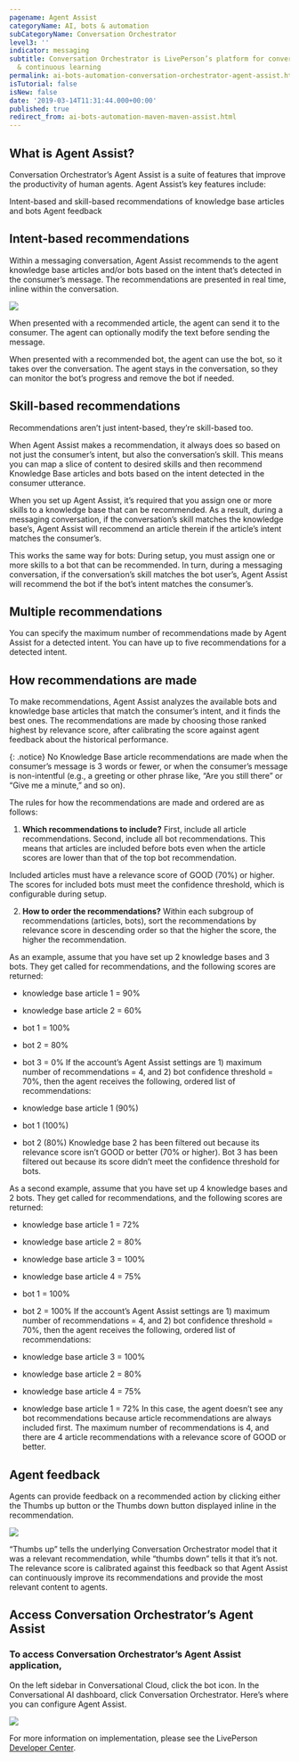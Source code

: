```yaml
---
pagename: Agent Assist
categoryName: AI, bots & automation
subCategoryName: Conversation Orchestrator
level3: ''
indicator: messaging
subtitle: Conversation Orchestrator is LivePerson’s platform for conversational orchestration
  & continuous learning
permalink: ai-bots-automation-conversation-orchestrator-agent-assist.html
isTutorial: false
isNew: false
date: '2019-03-14T11:31:44.000+00:00'
published: true
redirect_from: ai-bots-automation-maven-maven-assist.html
---
```


## What is Agent Assist?
Conversation Orchestrator’s Agent Assist is a suite of features that improve the productivity of human agents. Agent Assist’s key features include:

Intent-based and skill-based recommendations of knowledge base articles and bots
Agent feedback

## Intent-based recommendations
Within a messaging conversation, Agent Assist recommends to the agent knowledge base articles and/or bots based on the intent that’s detected in the consumer’s message. The recommendations are presented in real time, inline within the conversation.

![](//ce-sr.s3.eu-west-1.amazonaws.com/knowledge/img/agent-assist-overview1.png)

When presented with a recommended article, the agent can send it to the consumer. The agent can optionally modify the text before sending the message.

When presented with a recommended bot, the agent can use the bot, so it takes over the conversation. The agent stays in the conversation, so they can monitor the bot’s progress and remove the bot if needed.

## Skill-based recommendations
Recommendations aren’t just intent-based, they’re skill-based too.

When Agent Assist makes a recommendation, it always does so based on not just the consumer’s intent, but also the conversation’s skill. This means you can map a slice of content to desired skills and then recommend Knowledge Base articles and bots based on the intent detected in the consumer utterance.

When you set up Agent Assist, it’s required that you assign one or more skills to a knowledge base that can be recommended. As a result, during a messaging conversation, if the conversation’s skill matches the knowledge base’s, Agent Assist will recommend an article therein if the article’s intent matches the consumer’s.

This works the same way for bots: During setup, you must assign one or more skills to a bot that can be recommended. In turn, during a messaging conversation, if the conversation’s skill matches the bot user’s, Agent Assist will recommend the bot if the bot’s intent matches the consumer’s.

## Multiple recommendations
You can specify the maximum number of recommendations made by Agent Assist for a detected intent. You can have up to five recommendations for a detected intent.

## How recommendations are made
To make recommendations, Agent Assist analyzes the available bots and knowledge base articles that match the consumer’s intent, and it finds the best ones. The recommendations are made by choosing those ranked highest by relevance score, after calibrating the score against agent feedback about the historical performance.

{: .notice}
No Knowledge Base article recommendations are made when the consumer’s message is 3 words or fewer, or when the consumer’s message is non-intentful (e.g., a greeting or other phrase like, “Are you still there” or “Give me a minute,” and so on).

The rules for how the recommendations are made and ordered are as follows:

1. **Which recommendations to include?** First, include all article recommendations. Second, include all bot recommendations. This means that articles are included before bots even when the article scores are lower than that of the top bot recommendation.

Included articles must have a relevance score of GOOD (70%) or higher. The scores for included bots must meet the confidence threshold, which is configurable during setup.

2. **How to order the recommendations?** Within each subgroup of recommendations (articles, bots), sort the recommendations by relevance score in descending order so that the higher the score, the higher the recommendation.

As an example, assume that you have set up 2 knowledge bases and 3 bots. They get called for recommendations, and the following scores are returned:

* knowledge base article 1 = 90%
* knowledge base article 2 = 60%
* bot 1 = 100%
* bot 2 = 80%
* bot 3 = 0%
If the account’s Agent Assist settings are 1) maximum number of recommendations = 4, and 2) bot confidence threshold = 70%, then the agent receives the following, ordered list of recommendations:

* knowledge base article 1 (90%)
* bot 1 (100%)
* bot 2 (80%)
Knowledge base 2 has been filtered out because its relevance score isn’t GOOD or better (70% or higher). Bot 3 has been filtered out because its score didn’t meet the confidence threshold for bots.

As a second example, assume that you have set up 4 knowledge bases and 2 bots. They get called for recommendations, and the following scores are returned:

* knowledge base article 1 = 72%
* knowledge base article 2 = 80%
* knowledge base article 3 = 100%
* knowledge base article 4 = 75%
* bot 1 = 100%
* bot 2 = 100%
If the account’s Agent Assist settings are 1) maximum number of recommendations = 4, and 2) bot confidence threshold = 70%, then the agent receives the following, ordered list of recommendations:

* knowledge base article 3 = 100%
* knowledge base article 2 = 80%
* knowledge base article 4 = 75%
* knowledge base article 1 = 72%
In this case, the agent doesn’t see any bot recommendations because article recommendations are always included first. The maximum number of recommendations is 4, and there are 4 article recommendations with a relevance score of GOOD or better.

## Agent feedback
Agents can provide feedback on a recommended action by clicking either the Thumbs up button or the Thumbs down button displayed inline in the recommendation.

![](//ce-sr.s3.eu-west-1.amazonaws.com/knowledge/img/feedback.png)

“Thumbs up” tells the underlying Conversation Orchestrator model that it was a relevant recommendation, while “thumbs down” tells it that it’s not. The relevance score is calibrated against this feedback so that Agent Assist can continuously improve its recommendations and provide the most relevant content to agents.

## Access Conversation Orchestrator’s Agent Assist
### To access Conversation Orchestrator’s Agent Assist application, 
On the left sidebar in Conversational Cloud, click the bot icon.
In the Conversational AI dashboard, click Conversation Orchestrator. Here’s where you can configure Agent Assist.

![](//ce-sr.s3.eu-west-1.amazonaws.com/knowledge/img/access.png) 

For more information on implementation, please see the LivePerson [Developer Center](https://developers.liveperson.com/conversation-orchestrator-agent-assist-overview.html).
